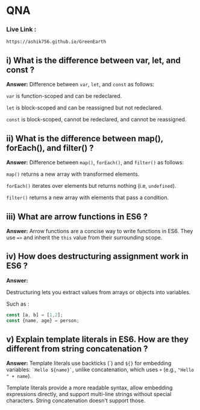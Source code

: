 # QNA
### Live Link :
```
https://ashik756.github.io/GreenEarth
```
## i) What is the difference between var, let, and const ?

**Answer:**
Difference between `var`, `let`, and `const` as follows:

`var` is function-scoped and can be redeclared.

`let` is block-scoped and can be reassigned but not redeclared.

`const` is block-scoped, cannot be redeclared, and cannot be reassigned.



## ii) What is the difference between map(), forEach(), and filter() ?

**Answer:**
Difference between `map()`, `forEach()`, and `filter()` as follows:

`map()` returns a new array with transformed elements.

`forEach()` iterates over elements but returns nothing (i.e, `undefined`).

`filter()` returns a new array with elements that pass a condition.



## iii) What are arrow functions in ES6 ?

**Answer:**
Arrow functions are a concise way to write functions in ES6. They use `=>` and inherit the `this` value from their surrounding scope.



## iv) How does destructuring assignment work in ES6 ?
**Answer:**

Destructuring lets you extract values from arrays or objects into variables.

Such as :
```js
const [a, b] = [1,2];
const {name, age} = person;
```



## v) Explain template literals in ES6. How are they different from string concatenation ?

**Answer:**
Template literals use backticks (\`) and `${}` for embedding variables: ``` `Hello ${name}` ```, unlike concatenation, which uses `+` (e.g., `"Hello " + name`).

Template literals provide a more readable syntax, allow embedding expressions directly, and support multi-line strings without special characters. String concatenation doesn't support those.